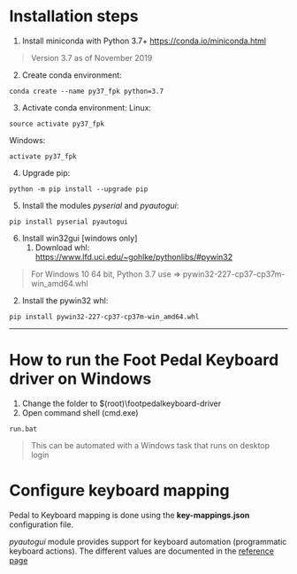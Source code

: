 # Installation steps

1. Install miniconda with Python 3.7+ 
https://conda.io/miniconda.html
> Version 3.7 as of November 2019


2. Create conda environment:
```
conda create --name py37_fpk python=3.7
```

3. Activate conda environment:
Linux: 
```
source activate py37_fpk
```

Windows: 
```
activate py37_fpk
```

4. Upgrade pip:
```
python -m pip install --upgrade pip
```

5. Install the modules *pyserial* and *pyautogui*:
```
pip install pyserial pyautogui
```

6. Install win32gui [windows only]
    1. Download whl: https://www.lfd.uci.edu/~gohlke/pythonlibs/#pywin32

  > For Windows 10 64 bit, Python 3.7 use => pywin32-227-cp37-cp37m-win_amd64.whl

  2. Install the pywin32 whl: 
```
pip install pywin32-227-cp37-cp37m-win_amd64.whl
```
***

# How to run the Foot Pedal Keyboard driver on Windows

1. Change the folder to $(root)\footpedalkeyboard-driver
2. Open command shell (cmd.exe)
```
run.bat
```

> This can be automated with a Windows task that runs on desktop login

# Configure keyboard mapping
Pedal to Keyboard mapping is done using the **key-mappings.json** configuration file.

*pyautogui* module provides support for keyboard automation (programmatic keyboard actions).
The different values are documented in the [reference page](https://pyautogui.readthedocs.io/en/latest/keyboard.html#keyboard-keys)